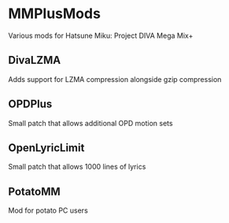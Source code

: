 # MMPlusMods
Various mods for Hatsune Miku: Project DIVA Mega Mix+

## DivaLZMA
Adds support for LZMA compression alongside gzip compression

## OPDPlus
Small patch that allows additional OPD motion sets

## OpenLyricLimit
Small patch that allows 1000 lines of lyrics

## PotatoMM
Mod for potato PC users
